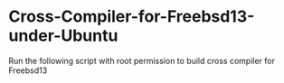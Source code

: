 # Cross-Compiler-for-Freebsd13-under-Ubuntu
Run the following script with root permission to build cross compiler for Freebsd13
